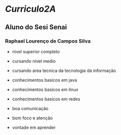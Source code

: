 # *Curriculo2A*
## Aluno do Sesi Senai
### Raphael Lourenço de Campos Silva 
* nivel superior completo
* cursando nivel medio 
* cursando area tecnica da tecnologia da informação 

* conhecimentos basicos em java
* conhecimentos basicos em linux
* conhecimentos basicos em redes

* boa comunicação 
* bom foco e atenção 
* vontade em aprender 
